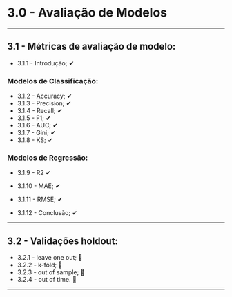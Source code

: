 # 3.0 - Avaliação de Modelos
---

## 3.1 - Métricas de avaliação de modelo:
 * 3.1.1 - Introdução; ✔
 
 ### Modelos de Classificação: 
  * 3.1.2  - Accuracy; ✔
  * 3.1.3  - Precision; ✔
  * 3.1.4  - Recall; ✔
  * 3.1.5  - F1; ✔
  * 3.1.6  - AUC; ✔
  * 3.1.7  - Gini; ✔
  * 3.1.8  - KS; ✔
 
 ### Modelos de Regressão: 
  * 3.1.9  - R2 ✔
  * 3.1.10 - MAE; ✔
  * 3.1.11 - RMSE; ✔

* 3.1.12 - Conclusão; ✔

---

## 3.2 - Validações holdout:
  * 3.2.1 - leave one out; 🔳
  * 3.2.2 - k-fold; 🔳
  * 3.2.3 - out of sample; 🔳 
  * 3.2.4 - out of time. 🔳
---
